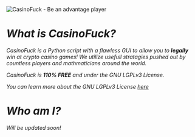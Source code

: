 ![CasinoFuck - Be an advantage player](https://tinyimg.io/i/hMIbj6D.png)

# ***What is CasinoFuck?***
*CasinoFuck is a Python script with a flawless GUI to allow you to* ***legally*** *win at crypto casino games!*
*We utilize usefull stratagies pushed out by countless players and mathmaticians around the world.*

*CasinoFuck is* ***110% FREE*** *and under the GNU LGPLv3 License.*

*You can learn more about the GNU LGPLv3 License [here](https://choosealicense.com/licenses/lgpl-3.0/)*

# ***Who am I?***

*Will be updated soon!*
